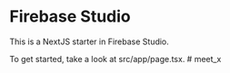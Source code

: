 # Firebase Studio

This is a NextJS starter in Firebase Studio.

To get started, take a look at src/app/page.tsx.
#   m e e t _ x  
 
